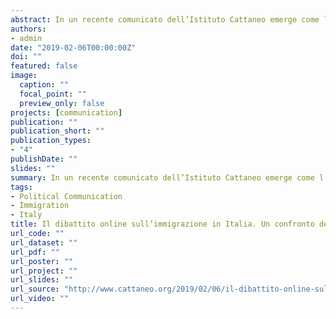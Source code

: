 ```yaml
---
abstract: In un recente comunicato dell’Istituto Cattaneo emerge come l’Italia sia il paese nell’Unione Europea con il più alto gap tra percezione e realtà nella presenza di immigrati rispetto all’intera popolazione. In questo comunicato l’Istituto Cattaneo ha confrontato gli stili comunicativi su Twitter di due importanti politici italiani, portatori di due visioni opposte rispetto alla questione immigrazione – Matteo Salvini e Matteo Renzi – assieme a quelle dei rispettivi follower. Ciò che emerge è che mentre il primo si mostra più “polarizzante” nei messaggi trasmessi ma in linea con i suoi follower, il secondo appare più “rassicurante”, nonostante forti discrepanze con i suoi follower.
authors:
- admin
date: "2019-02-06T00:00:00Z"
doi: ""
featured: false
image:
  caption: ""
  focal_point: ""
  preview_only: false
projects: [communication]
publication: ""
publication_short: ""
publication_types:
- "4"
publishDate: ""
slides: ""
summary: In un recente comunicato dell’Istituto Cattaneo emerge come l’Italia sia il paese nell’Unione Europea con il più alto gap tra percezione e realtà nella presenza di immigrati rispetto all’intera popolazione. In questo comunicato l’Istituto Cattaneo ha confrontato gli stili comunicativi su Twitter di due importanti politici italiani, portatori di due visioni opposte rispetto alla questione immigrazione – Matteo Salvini e Matteo Renzi – assieme a quelle dei rispettivi follower. Ciò che emerge è che mentre il primo si mostra più “polarizzante” nei messaggi trasmessi ma in linea con i suoi follower, il secondo appare più “rassicurante”, nonostante forti discrepanze con i suoi follower.
tags:
- Political Communication
- Immigration
- Italy
title: Il dibattito online sull’immigrazione in Italia. Un confronto degli stili comunicativi di Salvini e Renzi su Twitter.
url_code: ""
url_dataset: ""
url_pdf: ""
url_poster: ""
url_project: ""
url_slides: ""
url_source: "http://www.cattaneo.org/2019/02/06/il-dibattito-online-sullimmigrazione-in-italia/"
url_video: ""
---
```


